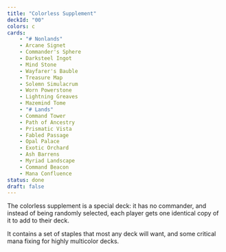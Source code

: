 ```yaml
---
title: "Colorless Supplement"
deckId: "00"
colors: c
cards:
    - "# Nonlands"
    - Arcane Signet
    - Commander's Sphere
    - Darksteel Ingot
    - Mind Stone
    - Wayfarer's Bauble
    - Treasure Map
    - Solemn Simulacrum
    - Worn Powerstone
    - Lightning Greaves
    - Mazemind Tome
    - "# Lands"
    - Command Tower
    - Path of Ancestry
    - Prismatic Vista
    - Fabled Passage
    - Opal Palace
    - Exotic Orchard
    - Ash Barrens
    - Myriad Landscape
    - Command Beacon
    - Mana Confluence
status: done
draft: false
---
```


The colorless supplement is a special deck: it has no commander, and instead of being randomly selected, each player gets one identical copy of it to add to their deck.

It contains a set of staples that most any deck will want, and some critical mana fixing for highly multicolor decks.
